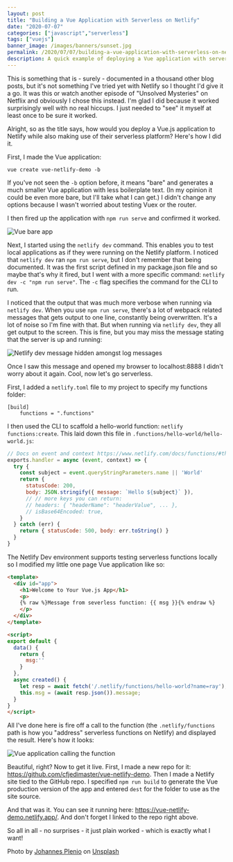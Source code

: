 ```yaml
---
layout: post
title: "Building a Vue Application with Serverless on Netlify"
date: "2020-07-07"
categories: ["javascript","serverless"]
tags: ["vuejs"]
banner_image: /images/banners/sunset.jpg
permalink: /2020/07/07/building-a-vue-application-with-serverless-on-netlify
description: A quick example of deploying a Vue application with serverless to the Netlify platform
---
```


This is something that is - surely - documented in a thousand other blog posts, but it's not something I've tried yet
with Netlify so I thought I'd give it a go. It was this or watch another episode of "Unsolved Mysteries" on Netflix and obviously I chose this instead. I'm glad I did because it worked surprisingly well with no real hiccups. I just needed to 
"see" it myself at least once to be sure it worked. 

Alright, so as the title says, how would you deploy a Vue.js application to Netlify while also making use of their serverless platform? Here's how I did it.

First, I made the Vue application:

```
vue create vue-netlify-demo -b
```

If you've not seen the `-b` option before, it means "bare" and generates a much smaller Vue application with less boilerplate text. (In my opinion it could be even more bare, but I'll take what I can get.) I didn't change any options because I wasn't worried about testing Vuex or the router.

I then fired up the application with `npm run serve` and confirmed it worked. 

<p>
<img data-src="https://static.raymondcamden.com/images/2020/07/vn1.jpg" alt="Vue bare app" class="lazyload imgborder imgcenter">
</p>

Next, I started using the `netlify dev` command. This enables you to test local applications as if they were running on the Netlify platform. I noticed that `netlify dev` ran `npm run serve`, but I don't remember that being documented. It was the first script defined in my package.json file and so maybe that's why it fired, but I went with a more specific command: `netlify dev -c "npm run serve"`. The `-c` flag specifies the command for the CLI to run.

I noticed that the output that was much more verbose when running via `netlify dev`. When you use `npm run serve`, there's a lot of webpack related messages that gets output to one line, constantly being overwritten. It's a lot of noise so I'm fine with that. But when running via `netlify dev`, they all get output to the screen. This is fine, but you may miss the message stating that the server is up and running:

<p>
<img data-src="https://static.raymondcamden.com/images/2020/07/vn2.jpg" alt="Netlify dev message hidden amongst log messages" class="lazyload imgborder imgcenter">
</p>

Once I saw this message and opened my browser to localhost:8888 I didn't worry about it again. Cool, now let's go serverless.

First, I added a `netlify.toml` file to my project to specify my functions folder:

```
[build]
	functions = ".functions"
```

I then used the CLI to scaffold a hello-world function: `netlify functions:create`. This laid down this file in `.functions/hello-world/hello-world.js`:

```js
// Docs on event and context https://www.netlify.com/docs/functions/#the-handler-method
exports.handler = async (event, context) => {
  try {
    const subject = event.queryStringParameters.name || 'World'
    return {
      statusCode: 200,
      body: JSON.stringify({ message: `Hello ${subject}` }),
      // // more keys you can return:
      // headers: { "headerName": "headerValue", ... },
      // isBase64Encoded: true,
    }
  } catch (err) {
    return { statusCode: 500, body: err.toString() }
  }
}
```

The Netlify Dev environment supports testing serverless functions locally so I modified my little one page Vue application like so:

```html
<template>
  <div id="app">
    <h1>Welcome to Your Vue.js App</h1>
    <p>
	{% raw %}Message from severless function: {{ msg }}{% endraw %}
    </p>
  </div>
</template>

<script>
export default {
  data() {
    return {
      msg:''
    }
  },
  async created() {
    let resp = await fetch('/.netlify/functions/hello-world?name=ray');
    this.msg = (await resp.json()).message;
  }
}
</script>
```

All I've done here is fire off a call to the function (the `.netlify/functions` path is how you "address" serverless functions on Netlify) and displayed the result. Here's how it looks:

<p>
<img data-src="https://static.raymondcamden.com/images/2020/07/vn3.jpg" alt="Vue application calling the function" class="lazyload imgborder imgcenter">
</p>

Beautiful, right? Now to get it live. First, I made a new repo for it: <https://github.com/cfjedimaster/vue-netlify-demo>. Then I made a Netlify site tied to the GitHub repo. I specified `npm run build` to generate the Vue production version of the app and entered `dest` for the folder to use as the site source.

And that was it. You can see it running here: <https://vue-netlify-demo.netlify.app/>. And don't forget I linked to the repo right above.

So all in all - no surprises - it just plain worked - which is exactly what I want!

<span>Photo by <a href="https://unsplash.com/@jplenio?utm_source=unsplash&amp;utm_medium=referral&amp;utm_content=creditCopyText">Johannes Plenio</a> on <a href="https://unsplash.com/s/photos/view?utm_source=unsplash&amp;utm_medium=referral&amp;utm_content=creditCopyText">Unsplash</a></span>